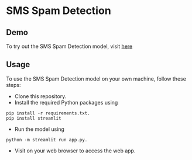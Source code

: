 # SMS Spam Detection



## Demo
To try out the SMS Spam Detection model, visit [here](https://sms-spam-detection-system-using-nlp-speseqdtmdnrgekqjrgy7q.streamlit.app/)
## Usage
To use the SMS Spam Detection model on your own machine, follow these steps:

+ Clone this repository.
+ Install the required Python packages using 
```
pip install -r requirements.txt.
pip install streamlit
```
+ Run the model using 
```
python -m streamlit run app.py.
```
+ Visit on your web browser to access the web app.


